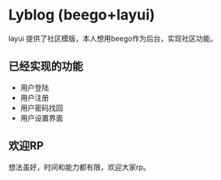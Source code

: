 # Lyblog (beego+layui)

layui 提供了社区模版，本人想用beego作为后台，实现社区功能。


## 已经实现的功能
* 用户登陆
* 用户注册
* 用户密码找回
* 用户设置界面


## 欢迎RP
想法虽好，时间和能力都有限，欢迎大家rp。

